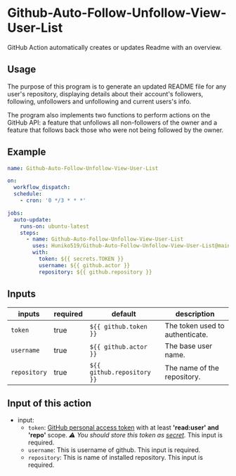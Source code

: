 # Github-Auto-Follow-Unfollow-View-User-List

GitHub Action automatically creates or updates Readme with an overview.

## Usage

The purpose of this program is to generate an updated README file for any user's repository, displaying details about their account's followers, following, unfollowers and unfollowing and current users's info. 

The program also implements two functions to perform actions on the GitHub API: a feature that unfollows all non-followers of the owner and a feature that follows back those who were not being followed by the owner.

## Example

```yaml
name: Github-Auto-Follow-Unfollow-View-User-List

on:
  workflow_dispatch:
  schedule:
    - cron: '0 */3 * * *'

jobs:
  auto-update:
    runs-on: ubuntu-latest
    steps:
      - name: Github-Auto-Follow-Unfollow-View-User-List
        uses: Huniko519/Github-Auto-Follow-Unfollow-View-User-List@main
        with:
          token: ${{ secrets.TOKEN }}
          username: ${{ github.actor }}
          repository: ${{ github.repository }}
```

## Inputs

| inputs                   | required | default               | description |
|--------------------------|----------|-----------------------|-------------|
| `token`           	     | true     | `${{ github.token }}` | The token used to authenticate. |
| `username`               | true     | `${{ github.actor }}` | The base user name. |
| `repository`             | true     | `${{ github.repository }}` | The name of the repository. |

## Input of this action

- input:
  - `token`: [GitHub personal access token](https://github.com/settings/tokens/new) with at least **'read:user' and 'repo'** scope. _⚠️ You should store this token as [secret](#secrets)._ This input is required.
  - `username`: This is username of github. This input is required.
  - `repository`: This is name of installed repository. This input is required.
